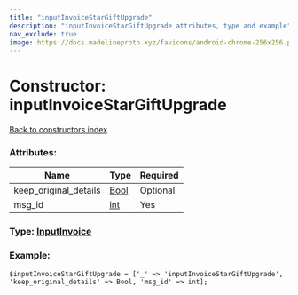 ```yaml
---
title: "inputInvoiceStarGiftUpgrade"
description: "inputInvoiceStarGiftUpgrade attributes, type and example"
nav_exclude: true
image: https://docs.madelineproto.xyz/favicons/android-chrome-256x256.png
---
```

# Constructor: inputInvoiceStarGiftUpgrade  
[Back to constructors index](/API_docs/constructors/index.html)



### Attributes:

| Name     |    Type       | Required |
|----------|---------------|----------|
|keep\_original\_details|[Bool](/API_docs/types/Bool.html) | Optional|
|msg\_id|[int](/API_docs/types/int.html) | Yes|



### Type: [InputInvoice](/API_docs/types/InputInvoice.html)


### Example:

```
$inputInvoiceStarGiftUpgrade = ['_' => 'inputInvoiceStarGiftUpgrade', 'keep_original_details' => Bool, 'msg_id' => int];
```  
